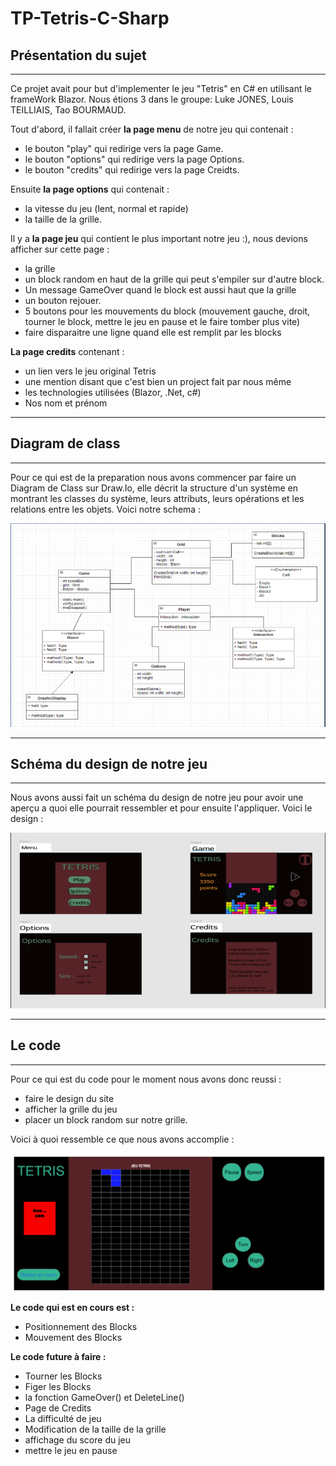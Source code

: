 # **TP-Tetris-C-Sharp**

## **Présentation du sujet**
---


Ce projet avait pour but d'implementer le jeu "Tetris" en C# en utilisant le frameWork Blazor. Nous étions 3 dans le groupe: Luke JONES, Louis TEILLIAIS, Tao BOURMAUD.

Tout d'abord, il fallait créer **la page menu** de notre jeu qui contenait :
- le bouton "play" qui redirige vers la page Game.
- le bouton "options" qui redirige vers la page Options.
- le bouton "credits" qui redirige vers la page Creidts.

Ensuite **la page options** qui contenait :
- la vitesse du jeu (lent, normal et rapide)
- la taille de la grille. 

Il y a **la page jeu** qui contient le plus important notre jeu :), nous devions afficher sur cette page :
- la grille 
- un block random en haut de la grille qui peut s'empiler sur d'autre block. 
- Un message GameOver quand le block est aussi haut que la grille
- un bouton rejouer.
- 5 boutons pour les mouvements du block (mouvement gauche, droit, tourner le block, mettre le jeu en pause et le faire tomber plus vite)
- faire disparaitre une ligne quand elle est remplit par les blocks

**La page credits** contenant :
- un lien vers le jeu original Tetris
- une mention disant que c'est bien un project fait par nous même
- les technologies utilisées (Blazor, .Net, c#)
- Nos nom et prénom

---
## **Diagram de class**
---

Pour ce qui est de la preparation nous avons commencer par faire un Diagram de Class sur Draw.Io, elle décrit la structure d'un système en montrant les classes du système, leurs attributs, leurs opérations et les relations entre les objets.
Voici notre schema : 

![](1.PNG)

---
## **Schéma du design de notre jeu**
---

Nous avons aussi fait un schéma du design de notre jeu pour avoir une aperçu a quoi elle pourrait ressembler et pour ensuite l'appliquer. Voici le design : 

![](2.PNG)

---
## **Le code**
---

Pour ce qui est du code pour le moment nous avons donc reussi :
- faire le design du site
- afficher la grille du jeu
- placer un block random sur notre grille. 

Voici à quoi ressemble ce que nous avons accomplie  :

![](3.PNG)

**Le code qui est en cours est :**
- Positionnement des Blocks
- Mouvement des Blocks


**Le code future à faire :**
- Tourner les Blocks							
- Figer les Blocks
- la fonction GameOver() et DeleteLine()					
- Page de Credits
- La difficulté de jeu							
- Modification de la taille de la grille
- affichage du score du jeu									
- mettre le jeu en pause

